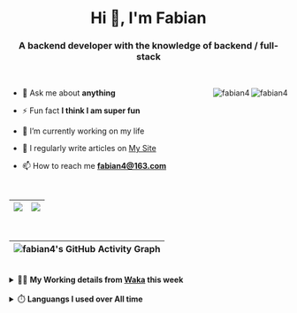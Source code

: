 <h1 align="center">Hi 👋, I'm Fabian</h1>
<h3 align="center">A backend developer with the knowledge of backend / full-stack</h3>

<br/>

<img align="right" src="https://komarev.com/ghpvc/?username=fabian4&label=views&color=0e75b6&style=flat" alt="fabian4" /><img align="right" src="https://img.shields.io/badge/Author-fabian4-orange?logo=Dark%20Reader" alt="fabian4" />


- 💬 Ask me about **anything**

- ⚡ Fun fact **I think I am super fun**

- 🔭 I’m currently working on my life

- 📝 I regularly write articles on [My Site](https://fabian4.site/)

- 📫 How to reach me **fabian4@163.com**


<!-- - 🌱 I’m currently learning **JavaScript** and **typescript** -->

<!-- - 📄 Know about my Daily details on [My Personal Blog Galllery](https://fabian4.github.io/gallery/) -->

<br/>

|  <img align="center" src="https://github-readme-streak-stats.herokuapp.com/?user=fabian4&theme=gruvbox_duo&currStreakNum=2FD3EB&fire=pink&sideLabels=F00&hide_border=true&date_format=[Y.]n.j" /> |  <img align="center" src="https://github-readme-stats.vercel.app/api/top-langs/?username=fabian4&layout=compact&theme=buefy&hide_border=true" /> |
| ------------- | ------------- |

<!-- | <img align="center" src="https://github-readme-stats.vercel.app/api?username=fabian4&count_private=true&show_icons=true&theme=flag-india&show_owner=true&hide_border=true" /> | <img align="center" src="https://github-readme-stats.vercel.app/api/top-langs/?username=fabian4&layout=compact&theme=buefy&hide_border=true&exclude_repo=jdk,jdk-source-learning,spring-framework,netty,jdk,fabian4.github.io,wechaty.js.org,sofa-bolt" /> | <img align="center" src="https://github-readme-streak-stats.herokuapp.com/?user=fabian4&theme=gruvbox_duo&currStreakNum=2FD3EB&fire=pink&sideLabels=F00&hide_border=true&date_format=[Y.]n.j" /> |
| ------------- | ------------- | ------------- | -->

<br/>

|![fabian4's GitHub Activity Graph](https://activity-graph.herokuapp.com/graph?username=fabian4&theme=github-light&area=true)|
| --- |

<!-- <br/>
<details>
  <summary>✍️ <b>My Leetcode Record from the <a href="https://github.com/fabian4/leetcode">repo</a></b></summary>
 
 ---
  
|[![Leetcode Stats](https://leetcode.card.workers.dev/?username=fabian&border=0)](https://leetcode-cn.com/u/fabianbao/)|[![fabian's LeetCode Stats](https://leetcode-stats.vercel.app/api?username=fabian&theme=Light)](https://leetcode-cn.com/u/fabianbao/)|
| ------------- | ------------- |
</details> -->

<br/>

<details>
  <summary>👨‍💻 <b>My Working details from <a href="https://wakatime.com/@fabian4">Waka</a> this week</b></summary>

---

<!--START_SECTION:waka-->
![Code Time](http://img.shields.io/badge/Code%20Time-235%20hrs%2036%20mins-blue)

**I'm an Early 🐤** 

```text
🌞 Morning    186 commits    █████░░░░░░░░░░░░░░░░░░░░   22.88% 
🌆 Daytime    287 commits    ████████░░░░░░░░░░░░░░░░░   35.3% 
🌃 Evening    324 commits    ██████████░░░░░░░░░░░░░░░   39.85% 
🌙 Night      16 commits     ░░░░░░░░░░░░░░░░░░░░░░░░░   1.97%

```
📅 **I'm Most Productive on Thursday** 

```text
Monday       129 commits    ████░░░░░░░░░░░░░░░░░░░░░   15.87% 
Tuesday      130 commits    ████░░░░░░░░░░░░░░░░░░░░░   15.99% 
Wednesday    138 commits    ████░░░░░░░░░░░░░░░░░░░░░   16.97% 
Thursday     146 commits    ████░░░░░░░░░░░░░░░░░░░░░   17.96% 
Friday       88 commits     ██░░░░░░░░░░░░░░░░░░░░░░░   10.82% 
Saturday     67 commits     ██░░░░░░░░░░░░░░░░░░░░░░░   8.24% 
Sunday       115 commits    ███░░░░░░░░░░░░░░░░░░░░░░   14.15%

```


📊 **This Week I Spent My Time On** 

```text
💬 Programming Languages: 
Other                    33 hrs 16 mins      ██████████████████████░░░   88.83% 
TypeScript               1 hr 15 mins        ░░░░░░░░░░░░░░░░░░░░░░░░░   3.34% 
Java                     1 hr 4 mins         ░░░░░░░░░░░░░░░░░░░░░░░░░   2.87% 
Vue.js                   37 mins             ░░░░░░░░░░░░░░░░░░░░░░░░░   1.66% 
JavaScript               27 mins             ░░░░░░░░░░░░░░░░░░░░░░░░░   1.21%

🔥 Editors: 
Browser                  33 hrs 16 mins      ██████████████████████░░░   88.83% 
IntelliJ                 2 hrs 33 mins       █░░░░░░░░░░░░░░░░░░░░░░░░   6.81% 
WebStorm                 1 hr 25 mins        █░░░░░░░░░░░░░░░░░░░░░░░░   3.78% 
GoLand                   12 mins             ░░░░░░░░░░░░░░░░░░░░░░░░░   0.58%

💻 Operating System: 
Windows                  37 hrs 27 mins      █████████████████████████   100.0%

```


<!--END_SECTION:waka-->
  
</details>

<br/>

<details>
  <summary>⏱️ <b>Languangs I used over All time</b></summary>
  
---
  
![languages all time](https://wakatime.com/share/@32ef5ac6-eac5-4886-805c-ce9fe059857e/efc24c85-e478-4696-bcbd-c5669145b831.svg)
  
</details>
